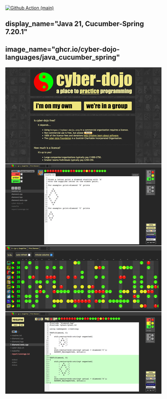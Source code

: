 [![Github Action (main)](https://github.com/cyber-dojo-languages/java-cucumberspring/actions/workflows/main.yml/badge.svg)](https://github.com/cyber-dojo-languages/java-cucumberspring/actions)

## display_name="Java 21, Cucumber-Spring 7.20.1"
## image_name="ghcr.io/cyber-dojo-languages/java_cucumber_spring"

![cyber-dojo.org home page](https://github.com/cyber-dojo/cyber-dojo/blob/master/shared/home_page_snapshot.png)
